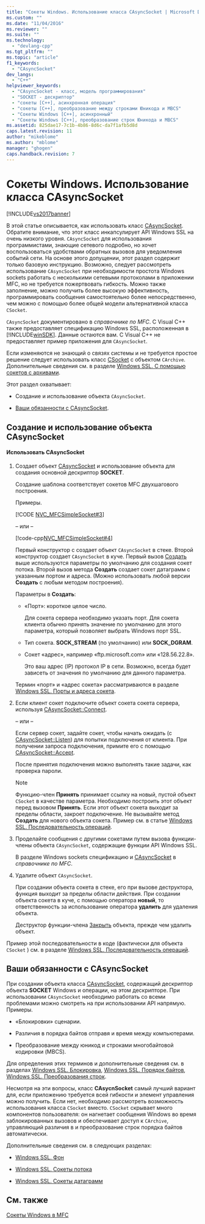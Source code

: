 ```yaml
---
title: "Сокеты Windows. Использование класса CAsyncSocket | Microsoft Docs"
ms.custom: ""
ms.date: "11/04/2016"
ms.reviewer: ""
ms.suite: ""
ms.technology: 
  - "devlang-cpp"
ms.tgt_pltfrm: ""
ms.topic: "article"
f1_keywords: 
  - "CAsyncSocket"
dev_langs: 
  - "C++"
helpviewer_keywords: 
  - "CAsyncSocket - класс, модель программирования"
  - "SOCKET - дескриптор"
  - "сокеты [C++], асинхронная операция"
  - "сокеты [C++], преобразование между строками Юникода и MBCS"
  - "Сокеты Windows [C++], асинхронный"
  - "Сокеты Windows [C++], преобразование строк Юникода и MBCS"
ms.assetid: 825dae17-7c1b-4b86-8d6c-da7f1afb5d8d
caps.latest.revision: 11
author: "mikeblome"
ms.author: "mblome"
manager: "ghogen"
caps.handback.revision: 7
---
```

# Сокеты Windows. Использование класса CAsyncSocket
[!INCLUDE[vs2017banner](../assembler/inline/includes/vs2017banner.md)]

В этой статье описывается, как использовать класс [CAsyncSocket](../Topic/CAsyncSocket%20Class.md).  Обратите внимание, что этот класс инкапсулирует API Windows SSL на очень низкого уровня.  `CAsyncSocket` для использования программистами, знающие сетевого подробно, но хочет воспользоваться удобствами обратных вызовов для уведомления событий сети.  На основе этого допущении, этот раздел содержит только базовую инструкцию.  Возможно, следует рассмотреть использование `CAsyncSocket` при необходимости простота Windows sockets работать с несколькими сетевыми протоколами в приложении MFC, но не требуется пожертвовать гибкость.  Можно также заполнение, можно получить более высокую эффективность, программировать сообщения самостоятельно более непосредственно, чем можно с помощью более общей модели альтернативной класса `CSocket`.  
  
 `CAsyncSocket` документировано в *справочнике по MFC*.  C Visual C\+\+ также предоставляет спецификацию Windows SSL, расположенная в [!INCLUDE[winSDK](../atl/includes/winsdk_md.md)].  Данные остаются вам.  C Visual C\+\+ не предоставляет пример приложения для `CAsyncSocket`.  
  
 Если изменяются не знающий о связях системы и не требуется простое решение следует использовать класс [CSocket](../mfc/reference/csocket-class.md) с объектом `CArchive`.  Дополнительные сведения см. в разделе [Windows SSL. С помощью сокетов с архивами](../mfc/windows-sockets-using-sockets-with-archives.md).  
  
 Этот раздел охватывает:  
  
-   Создание и использование объекта `CAsyncSocket`.  
  
-   [Ваши обязанности с CAsyncSocket](#_core_your_responsibilities_with_casyncsocket).  
  
##  <a name="_core_creating_and_using_a_casyncsocket_object"></a> Создание и использование объекта CAsyncSocket  
  
#### Использовать CAsyncSocket  
  
1.  Создает объект [CAsyncSocket](../Topic/CAsyncSocket%20Class.md) и использование объекта для создания основной дескриптор **SOCKET**.  
  
     Создание шаблона соответствует сокетов MFC двухшагового построения.  
  
     Примеры.  
  
     [!CODE [NVC_MFCSimpleSocket#3](../CodeSnippet/VS_Snippets_Cpp/NVC_MFCSimpleSocket#3)]  
  
     – или –  
  
     [!code-cpp[NVC_MFCSimpleSocket#4](../mfc/codesnippet/CPP/windows-sockets-using-class-casyncsocket_1.cpp)]  
  
     Первый конструктор с создает объект `CAsyncSocket` в стеке.  Второй конструктор создает `CAsyncSocket` в куче.  Первый вызов [Создать](../Topic/CAsyncSocket::Create.md) выше используются параметры по умолчанию для создания сокет потока.  Второй вызов метода **Создать** создает сокет датаграмм с указанным портом и адреса. \(Можно использовать любой версии **Создать** с любым методом построения\).  
  
     Параметры в **Создать**:  
  
    -   «Порт»: короткое целое число.  
  
         Для сокета сервера необходимо указать порт.  Для сокета клиента обычно принять значение по умолчанию для этого параметра, который позволяет выбрать Windows порт SSL.  
  
    -   Тип сокета. **SOCK\_STREAM** \(по умолчанию\) или **SOCK\_DGRAM**.  
  
    -   Сокет «адрес», например «ftp.microsoft.com» или «128.56.22.8».  
  
         Это ваш адрес \(IP\) протокол IP в сети.  Возможно, всегда будет зависеть от значения по умолчанию для данного параметра.  
  
     Термин «порт» и «адрес сокета» рассматриваются в разделе [Windows SSL. Порты и адреса сокета](../mfc/windows-sockets-ports-and-socket-addresses.md).  
  
2.  Если клиент сокет подключите объект сокета сокета сервера, используя [CAsyncSocket::Connect](../Topic/CAsyncSocket::Connect.md).  
  
     – или –  
  
     Если сервер сокет, задайте сокет, чтобы начать ожидать \(с [CAsyncSocket::Listen](../Topic/CAsyncSocket::Listen.md)\) для попытки подключения от клиента.  При получении запроса подключения, примите его с помощью [CAsyncSocket::Accept](../Topic/CAsyncSocket::Accept.md).  
  
     После принятия подключения можно выполнять такие задачи, как проверка пароли.  
  
    > [!NOTE]
    >  Функцию\-член **Принять** принимает ссылку на новый, пустой объект `CSocket` в качестве параметра.  Необходимо построить этот объект перед вызовом **Принять**.  Если этот объект сокета выходит за пределы области, закроет подключение.  Не вызывайте метод **Создать** для нового объекта сокета.  Пример см. в статье [Windows SSL. Последовательность операций](../Topic/Windows%20Sockets:%20Sequence%20of%20Operations.md).  
  
3.  Проделайте сообщения с другими сокетами путем вызова функции\-члены объекта `CAsyncSocket`, содержащие функции API Windows SSL.  
  
     В разделе Windows sockets спецификацию и [CAsyncSocket](../Topic/CAsyncSocket%20Class.md) в *справочнике по MFC*.  
  
4.  Удалите объект `CAsyncSocket`.  
  
     При создании объекта сокета в стеке, его при вызове деструктора, функция выходит за пределы области действия.  При создании объекта сокета в куче, с помощью оператора **новый**, то ответственность за использование оператора **удалить** для удаления объекта.  
  
     Деструктор функции\-члена [Закрыть](../Topic/CAsyncSocket::Close.md) объекта, прежде чем удалить объект.  
  
 Пример этой последовательности в коде \(фактически для объекта `CSocket` \) см. в разделе [Windows SSL. Последовательность операций](../Topic/Windows%20Sockets:%20Sequence%20of%20Operations.md).  
  
##  <a name="_core_your_responsibilities_with_casyncsocket"></a> Ваши обязанности с CAsyncSocket  
 При создании объекта класса [CAsyncSocket](../Topic/CAsyncSocket%20Class.md), содержащий дескриптор объекта **SOCKET** Windows и операции, на этом дескрипторе.  При использовании `CAsyncSocket` необходимо работать со всеми проблемами можно смотреть на при использовании API напрямую.  Примеры.  
  
-   «Блокировки» сценарии.  
  
-   Различия в порядка байтов отправя и время между компьютерами.  
  
-   Преобразование между юникод и строками многобайтовой кодировки \(MBCS\).  
  
 Для определения этих терминов и дополнительные сведения см. в разделах [Windows SSL. Блокировка](../Topic/Windows%20Sockets:%20Blocking.md), [Windows SSL. Порядок байтов](../mfc/windows-sockets-byte-ordering.md), [Windows SSL. Преобразования строк](../mfc/windows-sockets-converting-strings.md).  
  
 Несмотря на эти вопросы, класс **CAsycnSocket** самый лучший вариант для, если приложению требуется всей гибкости и элемент управления можно получить.  Если нет, необходимо рассмотреть возможность использования класса `CSocket` вместо.  `CSocket` скрывает много компонентов пользователя: он нагнетает сообщения Windows во время заблокированных вызовов и обеспечивает доступ к `CArchive`, управляющий различия в и преобразование строк порядка байтов автоматически.  
  
 Дополнительные сведения см. в следующих разделах:  
  
-   [Windows SSL. Фон](../mfc/windows-sockets-background.md)  
  
-   [Windows SSL. Сокеты потока](../mfc/windows-sockets-stream-sockets.md)  
  
-   [Windows SSL. Сокеты датаграмм](../mfc/windows-sockets-datagram-sockets.md)  
  
## См. также  
 [Сокеты Windows в MFC](../mfc/windows-sockets-in-mfc.md)